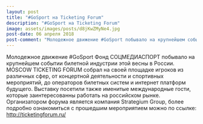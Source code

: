 ```yaml
---
layout: post
title: "#GoSport на Ticketing Forum"
description: "#GoSport на Ticketing Forum"
image: assets/images/posts/d8jKwZMyNe4.jpg
post-date: 06 апреля 2018
post-comment: "Молодежное движение #GoSport побывало на крупнейшем событии билетной индустрии этой весны в России!"
---
```

Молодежное движение #GoSport Фонд СОЦМЕДИАСПОРТ побывало на крупнейшем событии билетной индустрии этой весны в России. MOSCOW TICKETING FORUM собрал на своей площадке игроков из различных сфер, от концертной деятельности и спортивных мероприятий, до операторов билетных систем и интернет платформ будущего. Выставку посетили также именитые международные гости, которые заинтересованны работать на российском рынке. Организатором форума является компания Strategium Group, более подробно ознакомиться с прошедшим мероприятием можно по ссылке: http://ticketingforum.ru/
